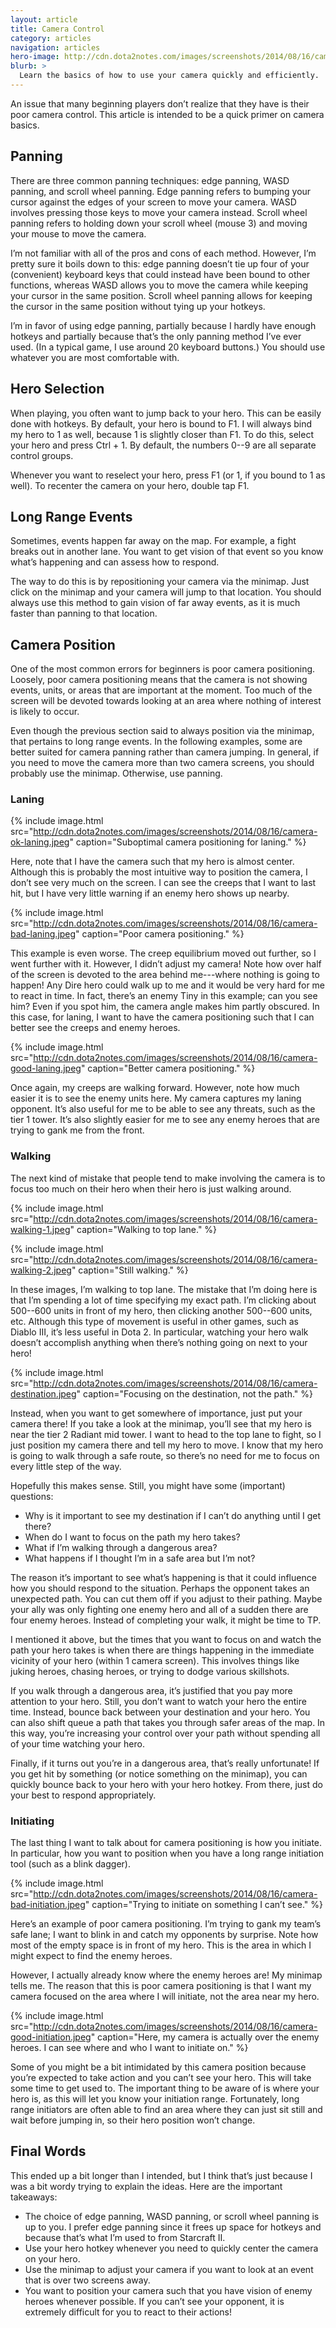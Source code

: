 ```yaml
---
layout: article
title: Camera Control
category: articles
navigation: articles
hero-image: http://cdn.dota2notes.com/images/screenshots/2014/08/16/camera-ok-laning.jpeg
blurb: >
  Learn the basics of how to use your camera quickly and efficiently.
---
```


An issue that many beginning players don’t realize that they have is their poor camera control. This article is intended to be a quick primer on camera basics.

## Panning

There are three common panning techniques: edge panning, WASD panning, and scroll wheel panning. Edge panning refers to bumping your cursor against the edges of your screen to move your camera. WASD involves pressing those keys to move your camera instead. Scroll wheel panning refers to holding down your scroll wheel (mouse 3) and moving your mouse to move the camera.

I’m not familiar with all of the pros and cons of each method. However, I’m pretty sure it boils down to this: edge panning doesn’t tie up four of your (convenient) keyboard keys that could instead have been bound to other functions, whereas WASD allows you to move the camera while keeping your cursor in the same position. Scroll wheel panning allows for keeping the cursor in the same position without tying up your hotkeys.

I’m in favor of using edge panning, partially because I hardly have enough hotkeys and partially because that’s the only panning method I’ve ever used. (In a typical game, I use around 20 keyboard buttons.) You should use whatever you are most comfortable with.

## Hero Selection

When playing, you often want to jump back to your hero. This can be easily done with hotkeys. By default, your hero is bound to F1. I will always bind my hero to 1 as well, because 1 is slightly closer than F1. To do this, select your hero and press Ctrl + 1. By default, the numbers 0--9 are all separate control groups.

Whenever you want to reselect your hero, press F1 (or 1, if you bound to 1 as well). To recenter the camera on your hero, double tap F1.

## Long Range Events

Sometimes, events happen far away on the map. For example, a fight breaks out in another lane. You want to get vision of that event so you know what’s happening and can assess how to respond.

The way to do this is by repositioning your camera via the minimap. Just click on the minimap and your camera will jump to that location. You should always use this method to gain vision of far away events, as it is much faster than panning to that location.

## Camera Position

One of the most common errors for beginners is poor camera positioning. Loosely, poor camera positioning means that the camera is not showing events, units, or areas that are important at the moment. Too much of the screen will be devoted towards looking at an area where nothing of interest is likely to occur.

Even though the previous section said to always position via the minimap, that pertains to long range events. In the following examples, some are better suited for camera panning rather than camera jumping. In general, if you need to move the camera more than two camera screens, you should probably use the minimap. Otherwise, use panning.

### Laning

{% include image.html
  src="http://cdn.dota2notes.com/images/screenshots/2014/08/16/camera-ok-laning.jpeg"
  caption="Suboptimal camera positioning for laning." %}

Here, note that I have the camera such that my hero is almost center. Although this is probably the most intuitive way to position the camera, I don’t see very much on the screen. I can see the creeps that I want to last hit, but I have very little warning if an enemy hero shows up nearby.

{% include image.html
  src="http://cdn.dota2notes.com/images/screenshots/2014/08/16/camera-bad-laning.jpeg"
  caption="Poor camera positioning." %}

This example is even worse. The creep equilibrium moved out further, so I went further with it. However, I didn’t adjust my camera! Note how over half of the screen is devoted to the area behind me---where nothing is going to happen! Any Dire hero could walk up to me and it would be very hard for me to react in time. In fact, there’s an enemy Tiny in this example; can you see him? Even if you spot him, the camera angle makes him partly obscured. In this case, for laning, I want to have the camera positioning such that I can better see the creeps and enemy heroes.

{% include image.html
  src="http://cdn.dota2notes.com/images/screenshots/2014/08/16/camera-good-laning.jpeg"
  caption="Better camera positioning." %}

Once again, my creeps are walking forward. However, note how much easier it is to see the enemy units here. My camera captures my laning opponent. It’s also useful for me to be able to see any threats, such as the tier 1 tower. It’s also slightly easier for me to see any enemy heroes that are trying to gank me from the front.

### Walking

The next kind of mistake that people tend to make involving the camera is to focus too much on their hero when their hero is just walking around.

{% include image.html
  src="http://cdn.dota2notes.com/images/screenshots/2014/08/16/camera-walking-1.jpeg"
  caption="Walking to top lane." %}

{% include image.html
  src="http://cdn.dota2notes.com/images/screenshots/2014/08/16/camera-walking-2.jpeg"
  caption="Still walking." %}

In these images, I’m walking to top lane. The mistake that I’m doing here is that I’m spending a lot of time specifying my exact path. I’m clicking about 500--600 units in front of my hero, then clicking another 500--600 units, etc. Although this type of movement is useful in other games, such as Diablo III, it’s less useful in Dota 2. In particular, watching your hero walk doesn’t accomplish anything when there’s nothing going on next to your hero!

{% include image.html
  src="http://cdn.dota2notes.com/images/screenshots/2014/08/16/camera-destination.jpeg"
  caption="Focusing on the destination, not the path." %}

Instead, when you want to get somewhere of importance, just put your camera there! If you take a look at the minimap, you’ll see that my hero is near the tier 2 Radiant mid tower. I want to head to the top lane to fight, so I just position my camera there and tell my hero to move. I know that my hero is going to walk through a safe route, so there’s no need for me to focus on every little step of the way.

Hopefully this makes sense. Still, you might have some (important) questions:

* Why is it important to see my destination if I can’t do anything until I get there?
* When do I want to focus on the path my hero takes?
* What if I’m walking through a dangerous area?
* What happens if I thought I’m in a safe area but I’m not?

The reason it’s important to see what’s happening is that it could influence how you should respond to the situation. Perhaps the opponent takes an unexpected path. You can cut them off if you adjust to their pathing. Maybe your ally was only fighting one enemy hero and all of a sudden there are four enemy heroes. Instead of completing your walk, it might be time to TP.

I mentioned it above, but the times that you want to focus on and watch the path your hero takes is when there are things happening in the immediate vicinity of your hero (within 1 camera screen). This involves things like juking heroes, chasing heroes, or trying to dodge various skillshots.

If you walk through a dangerous area, it’s justified that you pay more attention to your hero. Still, you don’t want to watch your hero the entire time. Instead, bounce back between your destination and your hero. You can also shift queue a path that takes you through safer areas of the map. In this way, you’re increasing your control over your path without spending all of your time watching your hero.

Finally, if it turns out you’re in a dangerous area, that’s really unfortunate! If you get hit by something (or notice something on the minimap), you can quickly bounce back to your hero with your hero hotkey. From there, just do your best to respond appropriately.

### Initiating

The last thing I want to talk about for camera positioning is how you initiate. In particular, how you want to position when you have a long range initiation tool (such as a blink dagger).

{% include image.html
  src="http://cdn.dota2notes.com/images/screenshots/2014/08/16/camera-bad-initiation.jpeg"
  caption="Trying to initiate on something I can’t see." %}

Here’s an example of poor camera positioning. I’m trying to gank my team’s safe lane; I want to blink in and catch my opponents by surprise. Note how most of the empty space is in front of my hero. This is the area in which I might expect to find the enemy heroes.

However, I actually already know where the enemy heroes are! My minimap tells me. The reason that this is poor camera positioning is that I want my camera focused on the area where I will initiate, not the area near my hero.

{% include image.html
  src="http://cdn.dota2notes.com/images/screenshots/2014/08/16/camera-good-initiation.jpeg"
  caption="Here, my camera is actually over the enemy heroes. I can see where and who I want to initiate on." %}

Some of you might be a bit intimidated by this camera position because you’re expected to take action and you can’t see your hero. This will take some time to get used to. The important thing to be aware of is where your hero is, as this will let you know your initiation range. Fortunately, long range initiators are often able to find an area where they can just sit still and wait before jumping in, so their hero position won’t change.

## Final Words

This ended up a bit longer than I intended, but I think that’s just because I was a bit wordy trying to explain the ideas. Here are the important takeaways:

* The choice of edge panning, WASD panning, or scroll wheel panning is up to you. I prefer edge panning since it frees up space for hotkeys and because that’s what I’m used to from Starcraft II.
* Use your hero hotkey whenever you need to quickly center the camera on your hero.
* Use the minimap to adjust your camera if you want to look at an event that is over two screens away.
* You want to position your camera such that you have vision of enemy heroes whenever possible. If you can’t see your opponent, it is extremely difficult for you to react to their actions!